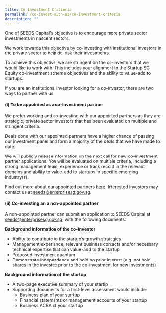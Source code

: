 ```yaml
---
title: Co Investment Critieria
permalink: /co-invest-with-us/co-investment-criteria
description: ""
---
```

One of SEEDS Capital's objective is to encourage more private sector investments in nascent sectors.

We work towards this objective by co-investing with institutional investors in the private sector to help de-risk their investments.   

To achieve this objective, we are stringent on the co-investors that we would like to work with. This includes your alignment to the Startup SG Equity co-investment scheme objectives and the ability to value-add to startups.

If you are an institutional investor looking for a co-investor, there are two ways to partner with us:

#### (i) To be appointed as a co-investment partner

We prefer working and co-investing with our appointed partners as they are strategic, private sector investors that has been evaluated on multiple and stringent criteria. 

Deals done with our appointed partners have a higher chance of passing our investment panel and form a majority of the deals that we have made to date. 

We will publicly release information on the next call for new co-investment partner applications. You will be evaluated on multiple criteria, including a strong management team, experience or track record in the relevant domains and ability to value-add to startups in specific emerging industry(s).  
  
Find out more about our appointed partners [here](/our-co-investors/list-of-investors). Interested investors may contact us at [seeds@enterprisesg.gov.sg](mailto:seeds@enterprisesg.gov.sg).

#### (ii) Co-investing an a non-appointed partner

A non-appointed partner can submit an application to SEEDS Capital at [seeds@enterprisesg.gov.sg](mailto:seeds@enterprisesg.gov.sg), with the following documents:

**Background information of the co-investor**
*   Ability to contribute to the startup’s growth strategies
*   Management experience, relevant business contacts and/or necessary technical expertise that can value-add to the startup
*   Proposed investment quantum
*   Demonstrate independence and hold no prior interest (e.g. not hold shares in the investee prior to the co-investment for new investments)

**Background information of the startup**
*   A two-page executive summary of your startip
*   Supporting documents for a first-level assessment would include:
    *   Business plan of your startup
    *   Financial statements or management accounts of your startup
    *   Business ACRA of your startup